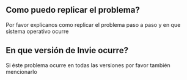 ## Como puedo replicar el problema?
Por favor explícanos como replicar el problema paso a paso y en que sistema operativo ocurre
## En que versión de Invie ocurre?
Si éste problema ocurre en todas las versiones por favor también mencionarlo
